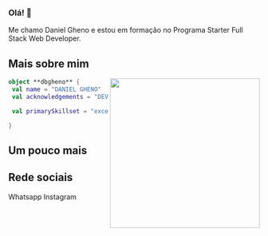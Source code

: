 ### Olá! 👋

Me chamo Daniel Gheno e estou em formação no Programa Starter Full Stack Web Developer.


## Mais sobre mim

<img align="right" width="300" src="https://i2.wp.com/allhtaccess.info/wp-content/uploads/2018/03/programming.gif?fit=1281%2C716&ssl=1" />

```kotlin
object **dbgheno** {
 val name = "DANIEL GHENO"
 val acknowledgements = "DEV APRENDIZ"

 val primarySkillset = "excel, pinescript, basic front-end"

}
```
## Um pouco mais


## Rede sociais

<a src=https://wa.me//5554984027602>Whatsapp</a>
<a src=https://www.instagram.com/dbgheno/>Instagram</a>


<br>







